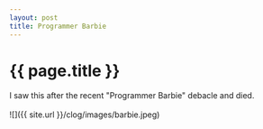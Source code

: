 ```yaml
---
layout: post
title: Programmer Barbie
---
```


{{ page.title }}
================

<p class="meta">
I saw this after the recent "Programmer Barbie" debacle and died. 


<br>
<br>
![]({{ site.url }}/clog/images/barbie.jpeg)

